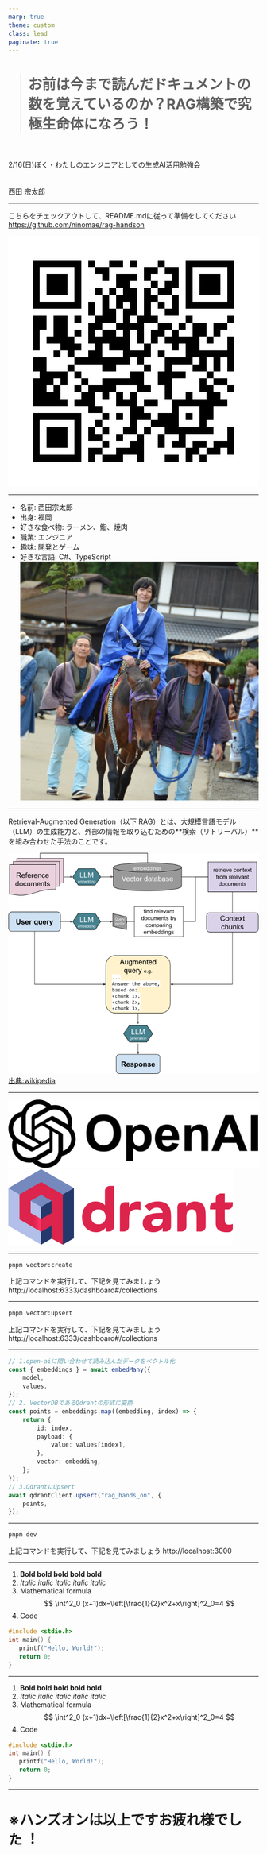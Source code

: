 ```yaml
---
marp: true
theme: custom
class: lead
paginate: true
---
```


<!---
_class: title
--->

> # お前は今まで読んだドキュメントの数を覚えているのか？RAG構築で究極生命体になろう！
>

<br>
<br>
2/16(日)ぼく・わたしのエンジニアとしての生成AI活用勉強会

<br>
<br>
<br>
西田 宗太郎

---

<!-- _header: 事前準備 -->
こちらをチェックアウトして、README.mdに従って準備をしてください
https://github.com/ninomae/rag-handson

![bg right:33% height:300](./images/QR_166699.png)
<!-- footer: Footer -->

---

<!-- _header: 自己紹介 -->
- 名前: 西田宗太郎
- 出身: 福岡
- 好きな食べ物: ラーメン、鮨、焼肉
- 職業: エンジニア
- 趣味: 開発とゲーム
- 好きな言語: C#、TypeScript
![bg right:50% height:70%](./images/profile.jpg)

---

<!-- _header: RAGとは -->
Retrieval-Augmented Generation（以下 RAG）とは、大規模言語モデル（LLM）の生成能力と、外部の情報を取り込むための**検索（リトリーバル）**を組み合わせた手法のことです。

<!-- footer: Footer -->
![height:400](./images/RAG_diagram.png)
[出典:wikipedia](https://en.wikipedia.org/wiki/Retrieval-augmented_generation)

---

<!-- _header: 本日の技術スタック紹介 -->
![height:100](./images/open-ai.png)
<br>
![height:100](./images/logo_with_text.png)

---

<!-- _header: コレクションを作成してみよう -->
```bash
pnpm vector:create
```
上記コマンドを実行して、下記を見てみましょう
http://localhost:6333/dashboard#/collections

---

<!-- _header: コレクションにデータを投入してみよう -->
```bash
pnpm vector:upsert
```
上記コマンドを実行して、下記を見てみましょう
http://localhost:6333/dashboard#/collections


---

<!-- _header: 解説:コレクションにデータを投入してみよう -->
```typescript
// 1.open-aiに問い合わせて読み込んだデータをベクトル化
const { embeddings } = await embedMany({
	model,
	values,
});
// 2. VectorDBであるQdrantの形式に変換
const points = embeddings.map((embedding, index) => {
	return {
		id: index,
		payload: {
			value: values[index],
		},
		vector: embedding,
	};
});
// 3.QdrantにUpsert
await qdrantClient.upsert("rag_hands_on", {
	points,
});
```

---

<!-- _header: 問い合わせをしてみよう -->
```bash
pnpm dev
```
上記コマンドを実行して、下記を見てみましょう
http://localhost:3000

---

<!-- _header: 問い合わせをしてみよう -->
1. **Bold bold bold bold bold**
2. *Italic italic italic italic italic*
3. Mathematical formula
$$
\int^2_0 (x+1)dx=\left[\frac{1}{2}x^2+x\right]^2_0=4
$$ 
4. Code
```c
#include <stdio.h>
int main() {
   printf("Hello, World!");
   return 0;
}
```

---

<!-- _header: 処理の流れを見てみよう -->
1. **Bold bold bold bold bold**
2. *Italic italic italic italic italic*
3. Mathematical formula
$$
\int^2_0 (x+1)dx=\left[\frac{1}{2}x^2+x\right]^2_0=4
$$ 
4. Code
```c
#include <stdio.h>
int main() {
   printf("Hello, World!");
   return 0;
}
```

---

<!---
_class: title
--->

# ※ハンズオンは以上ですお疲れ様でした︕


